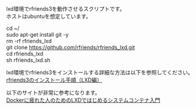 lxd環境でrfriends3を動作させるスクリプトです。  
ホストはubuntuを想定しています。  
  
cd ~/  
sudo apt-get install git -y  
rm -rf rfriends_lxd  
git clone https://github.com/rfriends/rfriends_lxd.git  
cd rfriends_lxd  
sh rfriends_lxd.sh  
  
lxd環境でrfriends3をインストールする詳細な方法は以下を参照してください。  
[rfriends3のインストール手順（LXD編）](https://github.com/rfriends/rfriends_lxd/wiki)

以下のサイトが非常に参考になります。  
[Dockerに疲れた人のためのLXDではじめるシステムコンテナ入門](https://speakerdeck.com/devops_vtj/dockernipi-retaren-notamenolxddehazimerusisutemukontenaru-men)
